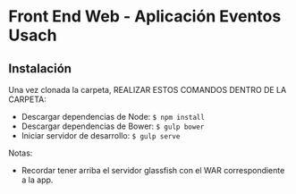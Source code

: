 Front End Web - Aplicación Eventos Usach
=================

Instalación
-----------

Una vez clonada la carpeta, REALIZAR ESTOS COMANDOS DENTRO DE LA CARPETA:
* Descargar dependencias de Node: `$ npm install`
* Descargar dependencias de Bower: `$ gulp bower`
* Iniciar servidor de desarrollo: `$ gulp serve`

Notas:
* Recordar tener arriba el servidor glassfish con el WAR correspondiente a la app.